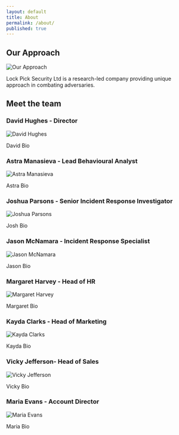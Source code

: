 ```yaml
---
layout: default
title: About
permalink: /about/
published: true
---
```


## Our Approach

![Our Approach]({{site.baseurl}}/working_environment-300x168.jpg)

Lock Pick Security Ltd is a research-led company providing unique approach in combating adversaries. 



## Meet the team


### David Hughes - Director
![David Hughes]({{site.baseurl}}/images/team/DavidH.PNG)

David Bio

### Astra Manasieva - Lead Behavioural Analyst
![Astra Manasieva]({{site.baseurl}}/images/team/AstraM.PNG)

 Astra Bio

### Joshua Parsons - Senior Incident Response Investigator
![Joshua Parsons]({{site.baseurl}}/images/team/JoshuaP.PNG)

 Josh Bio

### Jason McNamara - Incident Response Specialist
![Jason McNamara]({{site.baseurl}}/images/team/JasonM.PNG)

 Jason Bio

### Margaret Harvey - Head of HR
![Margaret Harvey]({{site.baseurl}}/images/team/MargaretH.PNG)

 Margaret Bio

### Kayda Clarks - Head of Marketing
![Kayda Clarks]({{site.baseurl}}/images/team/KaydaC.PNG)

 Kayda Bio

### Vicky Jefferson- Head of Sales
![Vicky Jefferson]({{site.baseurl}}/images/team/VickyJ.PNG)

Vicky Bio

### Maria Evans - Account Director
![Maria Evans]({{site.baseurl}}/images/team/MariaE.PNG)

 Maria Bio

